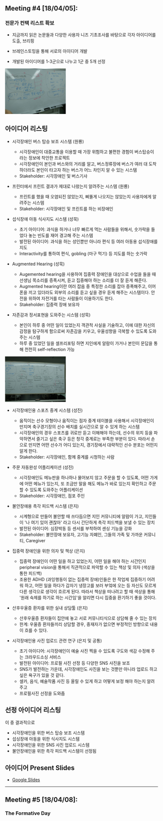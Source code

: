 ## Meeting #4 [18/04/05]: 
### 전문가 컨택 리스트 확보

- 지금까지 읽은 논문들과 다양한 사용자 니즈 기초조사를 바탕으로 각자 아이디어를 도출, 브리핑

- 브레인스토밍을 통해 서로의 아이디어 개발

- 개발된 아이디어를 1-3군으로 나누고 1군 중 5개 선정

<img src="/img/whiteboard0.jpeg" style="width: 200px;">

## 아이디어 리스팅

- 시각장애인 버스 탑승 보조 시스템 (원룡)
    - 시각장애인이 대중교통을 이용할 때 가장 위험하고 불편한 경험이 버스탑승이라는 정보에 착안한 프로젝트
    - 시각장애인이 본인과 버스와의 거리를 알고, 버스정류장에 버스가 여러 대 도착하더라도 본인이 타고자 하는 버스가 어느 차인지 알 수 있는 시스템
    - Stakeholder: 시각장애인 및 버스기사
    
- 프린터에서 프린트 결과가 제대로 나왔는지 알려주는 시스템 (원룡)
    - 프린트를 했을 때 오염되진 않았는지, 삐뚤게 나오지는 않았는지 사용자에게 알려주는 시스템
    - Stakeholder: 시각장애인 및 프린트를 하는 비장애인

- 섭식장애 아동 식사지도 시스템 (성묵)
    - 초기 아이디어: 과식을 하거나 너무 빠르게 먹는 사람들을 위해서, 숫가락을 들었다 놓는 빈도를 재어 경고해 주는 시스템
    - 발전된 아이디어: 과식을 하는 성인뿐만 아니라 편식 등 여러 아동용 섭식장애를 지도
    - Interactivity를 통하여 편식, gobling (마구 먹기) 등 지도를 하는 숫가락

- Augmented Hearing (성묵)
    - Augemented hearing을 사용하여 집중력 장애인을 대상으로 수업을 들을 때 선생님 목소리를 증폭시켜, 듣고 집중해야 하는 소리를 더 잘 듣게 해준다.
    - Augmented hearing이란 여러 잡음 중 특정한 소리를 잡아 증폭해주고, 이어폰을 끼고 있더라도 외부의 소리를 듣고 싶을 경우 듣게 해주는 시스템이다. 안전을 위하여 자전거를 타는 사람들이 이용하기도 한다.
    - Stakeholder: 집중력 장애 보유자
    
- 자존감과 정서표현을 도와주는 시스템 (성묵)
    - 본인이 하루 중 어떤 일이 있었는지 객관적 사실을 기술하고, 이에 대한 자신의 감정을 탐구하게 함으로써 자존감을 키우고, 우울성향을 극복할 수 있도록 도와주는 시스템
    - 하루 중 있었던 일을 셀프리포팅 하면 지인에게 알람이 가거나 본인이 문답을 통해 천천히 self-reflection 가능

<img src="/img/whiteboard1.jpeg" style="width: 200px;">

- 시각장애인용 스포츠 중계 시스템 (성진)
    - 움직이는 선수 모형이나 움직이는 점자 중계 테이블을 사용해서 시각장애인이 만지며 축구경기장의 선수 배치를 실시간으로 알 수 있게 하는 시스템
    - 시각장애인의 경우 스포츠를 귀로만 듣고 이해해야 하는데, 선수의 위치 등을 파악하면서 즐기고 싶은 축구 등은 청각 중계로는 부족한 부분이 있다. 따라서 손으로 만지면 어떤 선수가 어디 있는지, 경기장에서 대략적인 선수 분포는 어떤지 알게 한다.
    - Stakeholder: 시각장애인, 함께 중계를 시청하는 사람
    
- 주문 자동완성 어플리케이션 (성진)
    - 시각장애인도 메뉴판을 하나하나 물어보지 않고 주문을 할 수 있도록, 어떤 가게에 어떤 메뉴가 있는지, 또 조금만 말을 해도 메뉴가 바로 있는지 확인하고 주문할 수 있도록 도와주는 어플리케이션
    - Stakeholder: 시각장애인, 점포 주인

- 불안장애용 촉각 피드백 시스템 (은지)
    - 시계형으로 만들어 불안할 때 쓰다듬으면 지인 커뮤니티에 알람이 가고, 지인들이 '나 여기 있어 괜찮아' 라고 다시 간단하게 촉각 피드백을 보낼 수 있는 장치
    - 발전된 아이디어: 심장박동 등 센서를 부착하여 센싱 기능을 강화
    - Stakeholder: 불안장애 보유자, 고기능 자폐인, 그들의 가족 및 가까운 커뮤니티, Caregiver
    
- 집중력 장애인을 위한 의자 및 책상 (은지)
    - 집중력 장애인이 어떤 일을 하고 있었는지, 어떤 일을 해야 하는 시간인지 peripheral vision을 통해서 직관적으로 파악할 수 있는 책상 및 의자 (색상을 통한 피드백)
    - 조용한 ADHD (과잉행동이 없는 집중력 장애)인들은 한 작업제 집중하기 어려워 하고, 어떤 일을 하다가 갑자기 냉장고를 보러 부엌에 오는 등 자신도 모르게 다른 생각으로 생각이 흐르게 된다. 따라서 책상을 떠나려고 할 때 색상을 통해 '원래 숙제를 하기로 하는 시간임'을 알리면 다시 집중을 환기하기 좋을 것이다.
    
- 산후우울증 환자를 위한 실내 상담툴 (은지)
    - 산후우울증 환자들이 집안에 놓고 서로 커뮤니티식으로 상담해 줄 수 있는 장치
    - 한계: 우울증 환자들끼리 상담할 경우, 중재자가 없으면 부정적인 방향으로 내용이 흐를 수 있다.

- 시각장애인용 사진 업로드 관련 연구 (은지 및 공통)
    - 초기 아이디어: 시각장애인이 예술 사진 찍을 수 있도록 구도와 색감 수정해 주는 크라우드소싱 서비스
    - 발전된 아이디어: 프로필 사진 선정 등 다양한 SNS 사진을 보조
    - SNS가 발전하는 가운데, 시각장애인도 사진을 보는 것뿐만 아니라 업로드 하고 싶은 욕구가 있을 것 같다.
    - 셀카, 음식, 예술작품 사진 등 올릴 수 있게 하고 어떻게 보정 해야 하는지 알려주고
    - 프로필사진 선정을 도와줌

## 선정 아이디어 리스팅

이 중 결과적으로
- 시각장애인을 위한 버스 탑승 보조 시스템
- 섭싱장애 아동을 위한 식사지도 시스템
- 시각장애인을 위한 SNS 사진 업로드 시스템
- 불안장애인을 위한 촉각 피드백 시스템이 선정됨

## 아이디어 Present Slides
- [Google Slides](https://docs.google.com/presentation/d/1HLdN3Yn_pPqtCc7oNZdeBC65Df0oBv8V4UJicKpPdkU/edit?usp=sharing)

----

## Meeting #5 [18/04/08]: 
### The Formative Day


